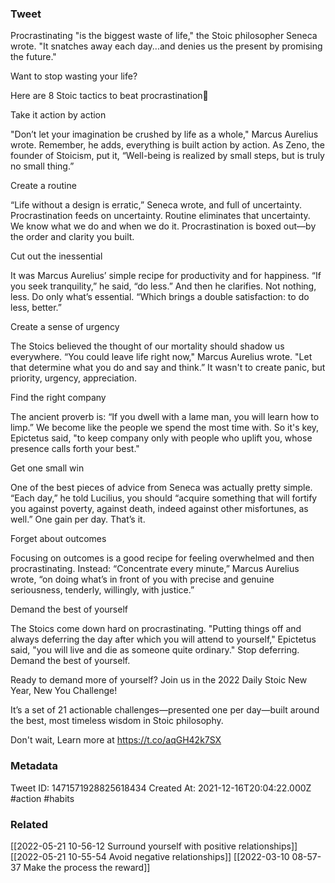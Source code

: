 ### Tweet
Procrastinating "is the biggest waste of life," the Stoic philosopher Seneca wrote. "It snatches away each day...and denies us the present by promising the future."

Want to stop wasting your life?

Here are 8 Stoic tactics to beat procrastination🧵

Take it action by action

"Don’t let your imagination be crushed by life as a whole," Marcus Aurelius wrote. Remember, he adds, everything is built action by action. As Zeno, the founder of Stoicism, put it, “Well-being is realized by small steps, but is truly no small thing.”

Create a routine

“Life without a design is erratic,” Seneca wrote, and full of uncertainty. Procrastination feeds on uncertainty. Routine eliminates that uncertainty. We know what we do and when we do it. Procrastination is boxed out—by the order and clarity you built.

Cut out the inessential

It was Marcus Aurelius’ simple recipe for productivity and for happiness. “If you seek tranquility,” he said, “do less.” And then he clarifies. Not nothing, less. Do only what’s essential. “Which brings a double satisfaction: to do less, better.”

Create a sense of urgency

The Stoics believed the thought of our mortality should shadow us everywhere. “You could leave life right now," Marcus Aurelius wrote. "Let that determine what you do and say and think.” It wasn't to create panic, but priority, urgency, appreciation.

Find the right company

The ancient proverb is: “If you dwell with a lame man, you will learn how to limp.” We become like the people we spend the most time with. So it's key, Epictetus said, "to keep company only with people who uplift you, whose presence calls forth your best."

Get one small win

One of the best pieces of advice from Seneca was actually pretty simple. “Each day,” he told Lucilius, you should “acquire something that will fortify you against poverty, against death, indeed against other misfortunes, as well.” One gain per day. That’s it.

Forget about outcomes

Focusing on outcomes is a good recipe for feeling overwhelmed and then procrastinating. Instead: “Concentrate every minute,” Marcus Aurelius wrote, “on doing what’s in front of you with precise and genuine seriousness, tenderly, willingly, with justice.”

Demand the best of yourself

The Stoics come down hard on procrastinating. "Putting things off and always deferring the day after which you will attend to yourself," Epictetus said, "you will live and die as someone quite ordinary." Stop deferring. Demand the best of yourself.

Ready to demand more of yourself? Join us in the 2022 Daily Stoic New Year, New You Challenge!

It’s a set of 21 actionable challenges—presented one per day—built around the best, most timeless wisdom in Stoic philosophy. 

Don't wait, Learn more at https://t.co/aqGH42k7SX

### Metadata
Tweet ID: 1471571928825618434
Created At: 2021-12-16T20:04:22.000Z
#action
#habits 

### Related
[[2022-05-21 10-56-12 Surround yourself with positive relationships]]
[[2022-05-21 10-55-54 Avoid negative relationships]]
[[2022-03-10 08-57-37 Make the process the reward]]


